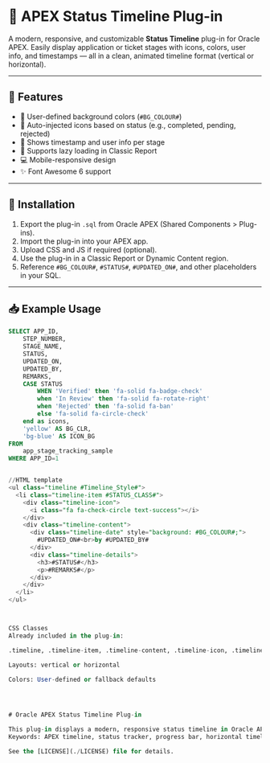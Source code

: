 # 📌 APEX Status Timeline Plug-in

A modern, responsive, and customizable **Status Timeline** plug-in for Oracle APEX. Easily display application or ticket stages with icons, colors, user info, and timestamps — all in a clean, animated timeline format (vertical or horizontal).

---

## 🔧 Features

- 🎨 User-defined background colors (`#BG_COLOUR#`)
- 🧠 Auto-injected icons based on status (e.g., completed, pending, rejected)
- 📅 Shows timestamp and user info per stage
- 🔁 Supports lazy loading in Classic Report
- 💻 Mobile-responsive design
- ✨ Font Awesome 6 support

---

## 🚀 Installation

1. Export the plug-in `.sql` from Oracle APEX (Shared Components > Plug-ins).
2. Import the plug-in into your APEX app.
3. Upload CSS and JS if required (optional).
4. Use the plug-in in a Classic Report or Dynamic Content region.
5. Reference `#BG_COLOUR#`, `#STATUS#`, `#UPDATED_ON#`, and other placeholders in your SQL.

---

## 📥 Example Usage

```sql
SELECT APP_ID,
    STEP_NUMBER,
    STAGE_NAME,
    STATUS,
    UPDATED_ON,
    UPDATED_BY,
    REMARKS,
    CASE STATUS
        WHEN 'Verified' then 'fa-solid fa-badge-check'
        when 'In Review' then 'fa-solid fa-rotate-right'
        when 'Rejected' then 'fa-solid fa-ban'
        else 'fa-solid fa-circle-check'
    end as icons,
    'yellow' AS BG_CLR,
    'bg-blue' AS ICON_BG
FROM 
    app_stage_tracking_sample
WHERE APP_ID=1


//HTML template 
<ul class="timeline #Timeline_Style#">
  <li class="timeline-item #STATUS_CLASS#">
    <div class="timeline-icon">
      <i class="fa fa-check-circle text-success"></i>
    </div>
    <div class="timeline-content">
      <div class="timeline-date" style="background: #BG_COLOUR#;">
        #UPDATED_ON#<br>by #UPDATED_BY#
      </div>
      <div class="timeline-details">
        <h3>#STATUS#</h3>
        <p>#REMARKS#</p>
      </div>
    </div>
  </li>
</ul>



CSS Classes
Already included in the plug-in:

.timeline, .timeline-item, .timeline-content, .timeline-icon, .timeline-date, .timeline-details

Layouts: vertical or horizontal

Colors: User-defined or fallback defaults




# Oracle APEX Status Timeline Plug-in

This plug-in displays a modern, responsive status timeline in Oracle APEX...
Keywords: APEX timeline, status tracker, progress bar, horizontal timeline, vertical timeline, Oracle APEX plug-in.

See the [LICENSE](./LICENSE) file for details.
